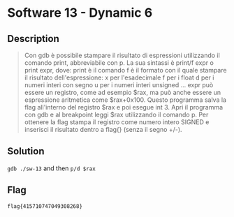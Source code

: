 # Software 13 - Dynamic 6

## Description
> Con gdb è possibile stampare il risultato di espressioni utilizzando il comando print, abbreviabile con p.
La sua sintassi è print/f expr o print expr, dove:
print è il comando
f è il formato con il quale stampare il risultato dell'espressione:
x per l'esadecimale
f per i float
d per i numeri interi con segno
u per i numeri interi unsigned
...
expr può essere un registro, come ad esempio $rax, ma può anche essere un espressione aritmetica come $rax+0x100.
Questo programma salva la flag all'interno del registro $rax e poi esegue int 3.
Apri il programma con gdb e al breakpoint leggi $rax utilizzando il comando p.
Per ottenere la flag stampa il registro come numero intero SIGNED e inserisci il risultato dentro a flag{} (senza il segno +/-).

## Solution
```gdb ./sw-13``` and then ```p/d $rax```

## Flag
`flag{415710747049308268}`


